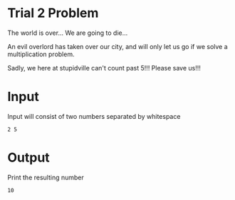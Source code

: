 # Trial 2 Problem

The world is over... We are going to die...

An evil overlord has taken over our city, and will only let us go if we solve a multiplication problem.

Sadly, we here at stupidville can't count past 5!!! Please save us!!!

# Input

Input will consist of two numbers separated by whitespace

```
2 5
```

# Output

Print the resulting number

```
10
```
